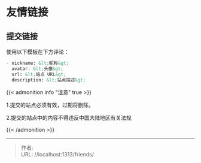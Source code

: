 # 友情链接

## 提交链接

使用以下模板在下方评论：

````markdown
- nickname: &lt;昵称&gt;
  avatar: &lt;头像&gt;
  url: &lt;站点 URL&gt;
  description: &lt;站点描述&gt;
````

{{&lt; admonition info &#34;注意&#34; true &gt;}}

1.提交的站点必须有效，过期将删除。

2.提交的站点中的内容不得违反中国大陆地区有关法规

{{&lt; /admonition &gt;}}


---

> 作者:   
> URL: //localhost:1313/friends/  

